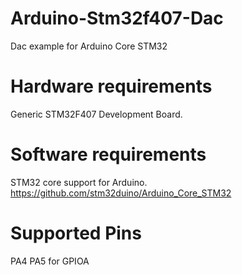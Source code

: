 # Arduino-Stm32f407-Dac
Dac example for Arduino Core STM32
# Hardware requirements
Generic STM32F407 Development Board.
# Software requirements
STM32 core support for Arduino.
https://github.com/stm32duino/Arduino_Core_STM32
# Supported Pins
PA4 PA5 for GPIOA

